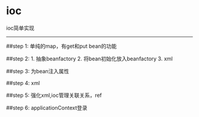 # ioc
ioc简单实现

-----------
##step 1:
单纯的map，有get和put bean的功能

##step 2:
    1. 抽象beanfactory
    2. 将bean初始化放入beanfactory
    3. xml
    
##step 3:
    为bean注入属性
    
##step 4:
    xml
    
##step 5:
    强化xml,ioc管理关联关系，ref
  
##step 6:
    applicationContext登录